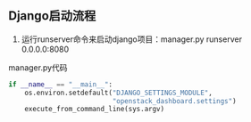 ## Django启动流程

1. 运行runserver命令来启动django项目：manager.py runserver 0.0.0.0:8080

manager.py代码

```python
if __name__ == "__main__":
    os.environ.setdefault("DJANGO_SETTINGS_MODULE",
                          "openstack_dashboard.settings")
    execute_from_command_line(sys.argv)
```

